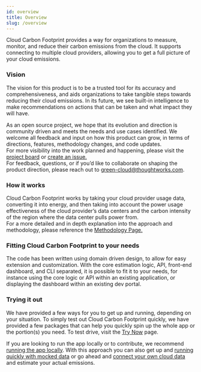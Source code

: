 ```yaml
---
id: overview
title: Overview
slug: /overview
---
```


Cloud Carbon Footprint provides a way for organizations to measure, monitor, and reduce their carbon emissions from the cloud. It supports connecting to multiple cloud providers, allowing you to get a full picture of your cloud emissions.

### Vision

The vision for this product is to be a trusted tool for its accuracy and comprehensiveness, and aids organizations to take tangible steps towards reducing their cloud emissions. In its future, we see built-in intelligence to make recommendations on actions that can be taken and what impact they will have.

As an open source project, we hope that its evolution and direction is community driven and meets the needs and use cases identified. We welcome all feedback and input on how this product can grow, in terms of directions, features, methodology changes, and code updates.  
For more visibility into the work planned and happening, please visit the [project board](https://github.com/cloud-carbon-footprint/cloud-carbon-footprint/projects/1) or [create an issue.](https://github.com/cloud-carbon-footprint/cloud-carbon-footprint/issues/new/choose)  
For feedback, questions, or if you’d like to collaborate on shaping the product direction, please reach out to green-cloud@thoughtworks.com.

### How it works

Cloud Carbon Footprint works by taking your cloud provider usage data, converting it into energy, and then taking into account the power usage effectiveness of the cloud provider’s data centers and the carbon intensity of the region where the data center pulls power from.  
For a more detailed and in depth explanation into the approach and methodology, please reference the [Methodology Page.](./Methodology.md)

### Fitting Cloud Carbon Footprint to your needs

The code has been written using domain driven design, to allow for easy extension and customization. With the core estimation logic, API, front-end dashboard, and CLI separated, it is possible to fit it to your needs, for instance using the core logic or API within an existing application, or displaying the dashboard within an existing dev portal.

### Trying it out

We have provided a few ways for you to get up and running, depending on your situation. To simply test out Cloud Carbon Footprint quickly, we have provided a few packages that can help you quickly spin up the whole app or the portion(s) you need. To test drive, visit the [Try Now](./GettingStarted.md) page.

If you are looking to run the app locally or to contribute, we recommend [running the app locally](./RunningLocallyIntro.md). With this approach you can also get up and [running quickly with mocked data](./RunWithMockedData.md) or go ahead and [connect your own cloud data](./AWS.md) and estimate your actual emissions.
